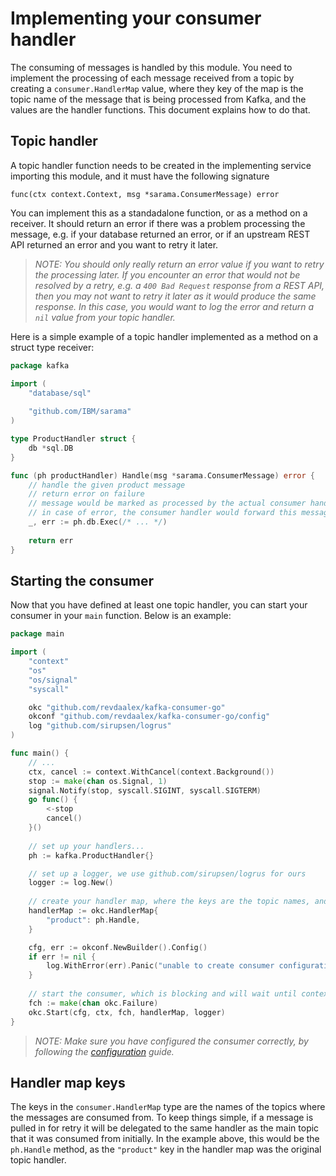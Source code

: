 # Implementing your consumer handler

The consuming of messages is handled by this module. You need to implement the processing of each message received from a topic by creating a `consumer.HandlerMap` value, where they key of the map is the topic name of the message that is being processed from Kafka, and the values are the handler functions. This document explains how to do that.

## Topic handler

A topic handler function needs to be created in the implementing service importing this module, and it must have the following signature

    func(ctx context.Context, msg *sarama.ConsumerMessage) error

You can implement this as a standadalone function, or as a method on a receiver. It should return an error if there was a problem processing the message, e.g. if your database returned an error, or if an upstream REST API returned an error and you want to retry it later.

>_NOTE: You should only really return an error value if you want to retry the processing later. If you encounter an error that would not be resolved by a retry, e.g. a `400 Bad Request` response from a REST API, then you may not want to retry it later as it would produce the same response. In this case, you would want to log the error and return a `nil` value from your topic handler._

Here is a simple example of a topic handler implemented as a method on a struct type receiver: 

```go
package kafka

import (
	"database/sql"
	
	"github.com/IBM/sarama"
)

type ProductHandler struct {
	db *sql.DB
}

func (ph productHandler) Handle(msg *sarama.ConsumerMessage) error {
	// handle the given product message
	// return error on failure
	// message would be marked as processed by the actual consumer handler in any case
	// in case of error, the consumer handler would forward this message to the next queue in chain (retry/deadletter)
	_, err := ph.db.Exec(/* ... */)
	
	return err
}
```

## Starting the consumer

Now that you have defined at least one topic handler, you can start your consumer in your `main` function. Below is an example:

```go
package main

import (
	"context"
	"os"
	"os/signal"
	"syscall"

	okc "github.com/revdaalex/kafka-consumer-go"
	okconf "github.com/revdaalex/kafka-consumer-go/config"
	log "github.com/sirupsen/logrus"
)

func main() {
	// ...
	ctx, cancel := context.WithCancel(context.Background())
	stop := make(chan os.Signal, 1)
	signal.Notify(stop, syscall.SIGINT, syscall.SIGTERM)
	go func() {
		<-stop
		cancel()
	}()
	
	// set up your handlers...
	ph := kafka.ProductHandler{}

	// set up a logger, we use github.com/sirupsen/logrus for ours
	logger := log.New()
	
	// create your handler map, where the keys are the topic names, and the values are the corresponding handlers
	handlerMap := okc.HandlerMap{
		"product": ph.Handle,
	}

	cfg, err := okconf.NewBuilder().Config()
	if err != nil {
		log.WithError(err).Panic("unable to create consumer configuration")
	}
	
	// start the consumer, which is blocking and will wait until context cancellation
	fch := make(chan okc.Failure)
	okc.Start(cfg, ctx, fch, handlerMap, logger)
}
```

>_NOTE: Make sure you have configured the consumer correctly, by following the [configuration] guide._

## Handler map keys

The keys in the `consumer.HandlerMap` type are the names of the topics where the messages are consumed from. To keep things simple, if a message is pulled in for retry it will be delegated to the same handler as the main topic that it was consumed from initially. In the example above, this would be the `ph.Handle` method, as the `"product"` key in the handler map was the original topic handler.

[configuration]: configuration.md
